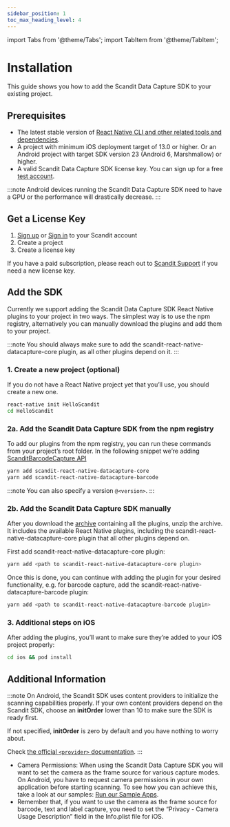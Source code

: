 ```yaml
---
sidebar_position: 1
toc_max_heading_level: 4
---
```


import Tabs from '@theme/Tabs';
import TabItem from '@theme/TabItem';

# Installation

This guide shows you how to add the Scandit Data Capture SDK to your existing project.

## Prerequisites

- The latest stable version of [React Native CLI and other related tools and dependencies](https://reactnative.dev/docs/environment-setup).
- A project with minimum iOS deployment target of 13.0 or higher. Or an Android project with target SDK version 23 (Android 6, Marshmallow) or higher.
- A valid Scandit Data Capture SDK license key. You can sign up for a free [test account](https://ssl.scandit.com/dashboard/sign-up?p=test&utm%5Fsource=documentation).

:::note
Android devices running the Scandit Data Capture SDK need to have a GPU or the performance will drastically decrease.
:::

## Get a License Key

1. [Sign up](https://ssl.scandit.com/dashboard/sign-up?p=test) or [Sign in](https://ssl.scandit.com/dashboard/sign-in) to your Scandit account
2. Create a project
3. Create a license key

If you have a paid subscription, please reach out to [Scandit Support](mailto:support%40scandit.com) if you need a new license key.

## Add the SDK

Currently we support adding the Scandit Data Capture SDK React Native plugins to your project in two ways. The simplest way is to use the npm registry, alternatively you can manually download the plugins and add them to your project.

:::note
You should always make sure to add the scandit-react-native-datacapture-core plugin, as all other plugins depend on it.
:::

### 1. Create a new project (optional)

If you do not have a React Native project yet that you’ll use, you should create a new one.

```sh
react-native init HelloScandit
cd HelloScandit
```

### 2a. Add the Scandit Data Capture SDK from the npm registry

To add our plugins from the npm registry, you can run these commands from your project’s root folder. In the following snippet we’re adding [ScanditBarcodeCapture API](https://docs.scandit.com/data-capture-sdk/react-native/barcode-capture/api.html)

```sh
yarn add scandit-react-native-datacapture-core
yarn add scandit-react-native-datacapture-barcode
```

:::note
You can also specify a version `@<version>`.
:::

### 2b. Add the Scandit Data Capture SDK manually

After you download the [archive](https://ssl.scandit.com/dashboard/downloads) containing all the plugins, unzip the archive. It includes the available React Native plugins, including the scandit-react-native-datacapture-core plugin that all other plugins depend on.

First add scandit-react-native-datacapture-core plugin:

```sh
yarn add <path to scandit-react-native-datacapture-core plugin>
```

Once this is done, you can continue with adding the plugin for your desired functionality, e.g. for barcode capture, add the scandit-react-native-datacapture-barcode plugin:

```sh
yarn add <path to scandit-react-native-datacapture-barcode plugin>
```

### 3. Additional steps on iOS

After adding the plugins, you’ll want to make sure they’re added to your iOS project properly:

```sh
cd ios && pod install
```

## Additional Information

:::note
On Android, the Scandit SDK uses content providers to initialize the scanning capabilities properly. If your own content providers depend on the Scandit SDK, choose an **initOrder** lower than 10 to make sure the SDK is ready first.

If not specified, **initOrder** is zero by default and you have nothing to worry about.

Check [the official `<provider>` documentation](https://developer.android.com/guide/topics/manifest/provider-element).
:::

- Camera Permissions: When using the Scandit Data Capture SDK you will want to set the camera as the frame source for various capture modes. On Android, you have to request camera permissions in your own application before starting scanning. To see how you can achieve this, take a look at our samples: [Run our Sample Apps](https://github.com/Scandit/datacapture-react-native-samples).
- Remember that, if you want to use the camera as the frame source for barcode, text and label capture, you need to set the “Privacy - Camera Usage Description” field in the Info.plist file for iOS.
